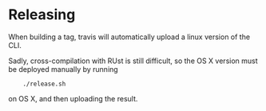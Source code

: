 # Releasing

When building a tag, travis will automatically upload
a linux version of the CLI.

Sadly, cross-compilation with RUst is still difficult,
so the OS X version must be deployed manually by
running

        ./release.sh

on OS X, and then uploading the result.
